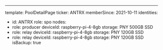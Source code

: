 ---
template: PoolDetailPage
ticker: ANTRX
memberSince: 2021-10-11
identities:
  - id: ANTRX
    role: spo
nodes:
  - role: producer
    deviceId: raspberry-pi-4-8gb
    storage: PNY 500GB SSD
  - role: relay
    deviceId: raspberry-pi-4-8gb
    storage: PNY 120GB SSD
  - role: relay
    deviceId: raspberry-pi-4-8gb
    storage: PNY 120GB SSD
    isBackup: true
